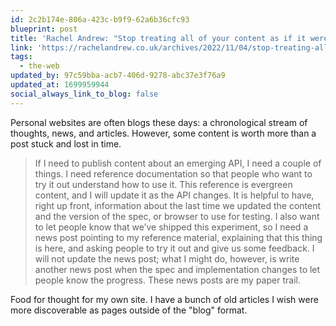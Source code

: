 ```yaml
---
id: 2c2b174e-806a-423c-b9f9-62a6b36cfc93
blueprint: post
title: 'Rachel Andrew: "Stop treating all of your content as if it were news"'
link: 'https://rachelandrew.co.uk/archives/2022/11/04/stop-treating-all-of-your-content-as-if-it-were-news/'
tags:
  - the-web
updated_by: 97c59bba-acb7-406d-9278-abc37e3f76a9
updated_at: 1699959944
social_always_link_to_blog: false
---
```

Personal websites are often blogs these days: a chronological stream of thoughts, news, and articles. However, some content is worth more than a post stuck and lost in time.

> If I need to publish content about an emerging API, I need a couple of things. I need reference documentation so that people who want to try it out understand how to use it. This reference is evergreen content, and I will update it as the API changes. It is helpful to have, right up front, information about the last time we updated the content and the version of the spec, or browser to use for testing. I also want to let people know that we’ve shipped this experiment, so I need a news post pointing to my reference material, explaining that this thing is here, and asking people to try it out and give us some feedback. I will not update the news post; what I might do, however, is write another news post when the spec and implementation changes to let people know the progress. These news posts are my paper trail.

Food for thought for my own site. I have a bunch of old articles I wish were more discoverable as pages outside of the "blog" format.